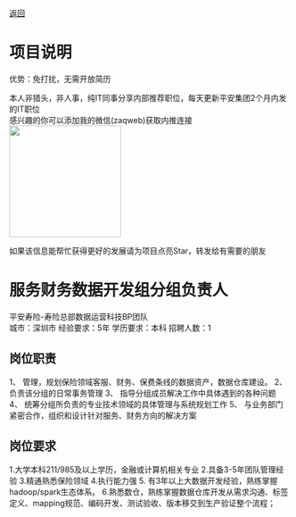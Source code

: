 [返回](../)

# 项目说明

优势：免打扰，无需开放简历

本人非猎头，非人事，纯IT同事分享内部推荐职位，每天更新平安集团2个月内发的IT职位  
感兴趣的你可以添加我的微信(zaqweb)获取内推连接  
<img src="https://github.com/zaqweb/PA-IT-JOBS/blob/master/WechatICode.jpeg"  height="200" width="200">

如果该信息能帮忙获得更好的发展请为项目点亮Star，转发给有需要的朋友

# 服务财务数据开发组分组负责人
平安寿险-寿险总部数据运营科技BP团队  
城市：深圳市 经验要求：5年 学历要求：本科  招聘人数：1

## 岗位职责
1、	管理，规划保险领域客服、财务、保费条线的数据资产，数据仓库建设。
2、	负责该分组的日常事务管理
3、	指导分组成员解决工作中具体遇到的各种问题
4、	统筹分组所负责的专业技术领域的具体管理与系统规划工作
5、	与业务部门紧密合作，组织和设计针对服务、财务方向的解决方案

## 岗位要求
1.大学本科211/985及以上学历，金融或计算机相关专业
2.具备3-5年团队管理经验
3.精通熟悉保险领域
4.执行能力强 
5. 有3年以上大数据开发经验，熟练掌握hadoop/spark生态体系。
6.熟悉数仓，熟练掌握数据仓库开发从需求沟通、标签定义、mapping规范、编码开发、测试验收、版本移交到生产验证整个流程；




